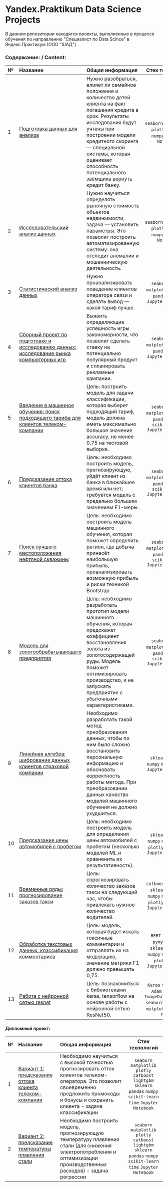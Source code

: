 

# Yandex.Praktikum Data Science Projects
В данном репозитории находятся проекты, выполненные в процессе обучения по направлению 
"Специалист по Data Scince" в Яндекс.Практикум (ООО "ШАД")


### Содержание: / Content:
|№| Название | Общая информация | Стек технологий |
|:---|:-------------------|:----------------------------------------------------------|:-----------:|
|1  |[Подготовка данных для анализа](https://github.com/annapavlovads/yandex_praktikum/blob/main/1_data_preprocessing/1_data_preprocessing.ipynb)<br> | Нужно разобраться, влияет ли семейное положение и количество детей клиента на факт погашения кредита в срок. Результаты исследования будут учтены при построении модели кредитного скоринга — специальной системы, которая оценивает способность потенциального заёмщика вернуть кредит банку. |`seaborn` `matplotlib` `plotly` `pandas` `numpy` `Jupyter Notebook`|
|2  |[Исследовательский анализ данных](https://github.com/annapavlovads/yandex_praktikum/blob/main/2_data_exploration/2_data_exploration_revised.ipynb)<br> | Нужно научиться определять рыночную стоимость объектов недвижимости, задача — установить параметры. Это позволит построить автоматизированную систему: она отследит аномалии и мошенническую деятельность. |`seaborn` `matplotlib` `plotly` `pandas` `numpy` `Jupyter Notebook`|
|3  |[Статистический анализ данных](https://github.com/annapavlovads/yandex_praktikum/blob/main/3_statistical_data_analysis/3_statistical_data_analysis.ipynb)<br> | Нужно проанализировать поведение клиентов оператора связи и сделать вывод — какой тариф лучше. |`seaborn` `scipy` `matplotlib` `plotly` `pandas` `numpy` `Jupyter Notebook`|
|4  |[Сборный проект по подготовке и исследованию данных: исследование рынка компьютерных игр](https://github.com/annapavlovads/yandex_praktikum/blob/main/4_game_investigation/4_game_investigation.ipynb)<br> | Выявить определяющие успешность игры закономерности, что позволит сделать ставку на потенциально популярный продукт и спланировать рекламные кампании. |`seaborn` `scipy` `matplotlib` `plotly` `pandas` `numpy` `Jupyter Notebook`|
|5  |[Введение в машинное обучение: поиск подходящего тарифа для клиентов телеком-компании](https://github.com/annapavlovads/yandex_praktikum/blob/main/5_ml_introduction/5_ml_introduction.ipynb)<br> | Цель: построить модель для задачи классификации, которая выберет подходящий тариф, модель должна иметь максимально большое значение accuracy, не менее 0.75 на тестовой выборке. |`seaborn` `scipy` `matplotlib` `plotly` `pandas` `numpy` `scikit-learn` `Jupyter Notebook`|
|6  |[Предсказание оттока клиентов банка](https://github.com/annapavlovads/yandex_praktikum/blob/main/6_bank_client_leaving_prediction/6_ml_bank_client_leaving_prediction.ipynb)<br> | Цель: необходимо построить модель, прогнозирующую, уйдёт клиент из банка в ближайшее время или нет; требуется модель с предельно большим значением F1-меры. |`seaborn` `scipy` `matplotlib` `plotly` `pandas` `numpy` `scikit-learn` `Jupyter Notebook`|
|7  |[Поиск лучшего местоположения нефтяной скважины](https://github.com/annapavlovads/yandex_praktikum/blob/main/7_lr_bootstrap_oil_model/7_lr_bootstrap_oil_model.ipynb)<br> | Цель: необходимо построить модель машинного обучения, которая поможет определить регион, где добыча принесёт наибольшую прибыль, проанализировать возможную прибыль и риски техникой Bootstrap. |`seaborn` `scipy` `matplotlib` `plotly` `pandas` `numpy` `scikit-learn` `Jupyter Notebook`|
|8  |[Модель для золотообрабатывающего предприятия](https://github.com/annapavlovads/yandex_praktikum/blob/main/8_gold_industry_model/8_gold_industry.ipynb)<br> | Цель: необходимо разработать прототип модели машинного обучения, которая предскажет коэффициент восстановления золота из золотосодержащей руды. Модель поможет оптимизировать производство, и не запускать предприятие с убыточными характеристиками. |`seaborn` `scipy` `matplotlib` `plotly` `pandas` `numpy` `scikit-learn` `Jupyter Notebook`|
|9  |[Линейная алгебра: шифрование данных клиентов страховой компании](https://github.com/annapavlovads/yandex_praktikum/blob/main/9_linear_algebra/9_linear_algebra.ipynb)<br> | Необходимо разработать такой метод преобразования данных, чтобы по ним было сложно восстановить персональную информацию и обосновать корректность работы метода. При преобразовании данных качество моделей машинного обучения не должно ухудшиться. |`sklearn` `pandas` `numpy` `math` `linalg` `Jupyter Notebook`|
|10  |[Предсказание цены автомобилей с пробегом](https://github.com/annapavlovads/yandex_praktikum/blob/main/10_car_price_prediction/10_car_price_prediction.ipynb)<br> | Цель: необходимо построить модель для определения цены автомобилей с пробегом (несколько моделей МL и сравненить их результативность). |`sklearn` `pandas` `numpy` `matplotlib` `plotly` `math` `time` `Jupyter Notebook`|
|11  |[Временные ряды: прогнозирование заказов такси](https://github.com/annapavlovads/yandex_praktikum/blob/main/11_time_series/11_time_series.ipynb)<br> | Цель: спрогнозировать количество заказов такси на следующий час, чтобы привлекать нужное количество водителей. |`catboost` `lightgbm` `sklearn` `pandas` `numpy` `matplotlib` `plotly` `math` `time` `Jupyter Notebook`|
|12  |[Обработка текстовых данных: классификация комментариев](https://github.com/annapavlovads/yandex_praktikum/blob/main/12_text/12_text.ipynb)<br> | Цель: модель, которая будет искать токсичные комментарии и отправлять их на модерацию, значение метрики F1 должно превышать 0,75. |`BERT` `spacy` `SVC` `pymystem3` `re` `sklearn` `pandas` `numpy` `matplotlib` `plotly` `math` `Jupyter Notebook`|
|13  |[Работа с нейронной сетью resnet](https://github.com/annapavlovads/yandex_praktikum/tree/main/13_resnet)<br> | Цель: познакомиться с библиотеками keras, tensorflow на основе работы с нейронной сетью ResNet50. |`Keras` `tensorflow` `Adam` `ResNet50` `ImageDataGenerator` `seaborn` `PIL` `pandas` `matplotlib` `plotly` `numpy`|

#### Дипломный проект: 
|№| Название | Общая информация | Стек технологий |
|:---|:-------------------|:----------------------------------------------------------|:-----------:|
|1  |[Вариант 1: предсказание оттока клиента телеком-компании](https://github.com/annapavlovads/yandex_praktikum/blob/main/14_1_final_project_telecom/YandexDiploma%20_telecom.ipynb)<br> | Необходимо научиться с высокой точностью прогнозировать отток клиентов телеком-оператора. Это позволит своевременно предложить промокоды и бонусы и сохранить клиента - задача классификации |`seaborn` `matplotlib` `plotly` `catboost` `lightgbm` `sklearn` `pandas` `numpy` `scikit-learn` `time` `Jupyter Notebook`|
|2  |[Вариант 2: предсказание температуры плавления стали](https://github.com/annapavlovads/yandex_praktikum/blob/main/14_2_final_project_steel/YandexDiploma%20_steel.ipynb)<br> | Необходимо построить модель, прогнозирующую температуру плавления стали (для снижения электропотребления и оптимизизации производственных расходов) - задача регрессии |`seaborn` `matplotlib` `plotly` `catboost` `lightgbm` `sklearn` `pandas` `numpy` `scikit-learn` `time` `Jupyter Notebook`|

